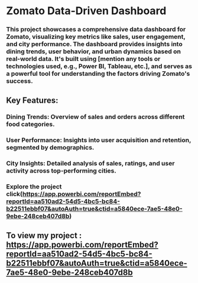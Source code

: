 # Zomato Data-Driven Dashboard

### This project showcases a comprehensive data dashboard for Zomato, visualizing key metrics like sales, user engagement, and city performance. The dashboard provides insights into dining trends, user behavior, and urban dynamics based on real-world data. It's built using [mention any tools or technologies used, e.g., Power BI, Tableau, etc.], and serves as a powerful tool for understanding the factors driving Zomato's success.


## Key Features:
### Dining Trends: Overview of sales and orders across different food categories.
### User Performance: Insights into user acquisition and retention, segmented by demographics.
### City Insights: Detailed analysis of sales, ratings, and user activity across top-performing cities.
### Explore the project click(https://app.powerbi.com/reportEmbed?reportId=aa510ad2-54d5-4bc5-bc84-b22511ebbf07&autoAuth=true&ctid=a5840ece-7ae5-48e0-9ebe-248ceb407d8b)



## To view my project : https://app.powerbi.com/reportEmbed?reportId=aa510ad2-54d5-4bc5-bc84-b22511ebbf07&autoAuth=true&ctid=a5840ece-7ae5-48e0-9ebe-248ceb407d8b
